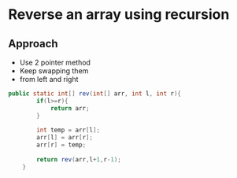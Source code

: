 # Reverse an array using recursion

## Approach

- Use 2 pointer method
- Keep swapping them
- from left and right

```java
public static int[] rev(int[] arr, int l, int r){
	    if(l>=r){
	        return arr;
	    }
	    
	    int temp = arr[l];
	    arr[l] = arr[r];
	    arr[r] = temp;
	    
	    return rev(arr,l+1,r-1);
	}
```